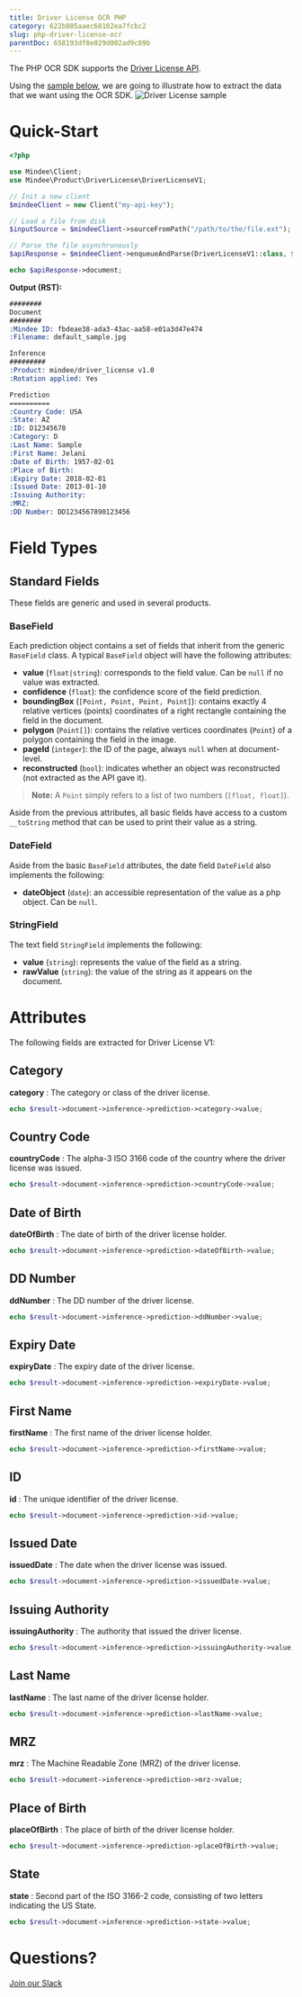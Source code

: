 ```yaml
---
title: Driver License OCR PHP
category: 622b805aaec68102ea7fcbc2
slug: php-driver-license-ocr
parentDoc: 658193df8e029d002ad9c89b
---
```

The PHP OCR SDK supports the [Driver License API](https://platform.mindee.com/mindee/driver_license).

Using the [sample below](https://github.com/mindee/client-lib-test-data/blob/main/products/driver_license/default_sample.jpg), we are going to illustrate how to extract the data that we want using the OCR SDK.
![Driver License sample](https://github.com/mindee/client-lib-test-data/blob/main/products/driver_license/default_sample.jpg?raw=true)

# Quick-Start
```php
<?php

use Mindee\Client;
use Mindee\Product\DriverLicense\DriverLicenseV1;

// Init a new client
$mindeeClient = new Client("my-api-key");

// Load a file from disk
$inputSource = $mindeeClient->sourceFromPath("/path/to/the/file.ext");

// Parse the file asynchronously
$apiResponse = $mindeeClient->enqueueAndParse(DriverLicenseV1::class, $inputSource);

echo $apiResponse->document;
```

**Output (RST):**
```rst
########
Document
########
:Mindee ID: fbdeae38-ada3-43ac-aa58-e01a3d47e474
:Filename: default_sample.jpg

Inference
#########
:Product: mindee/driver_license v1.0
:Rotation applied: Yes

Prediction
==========
:Country Code: USA
:State: AZ
:ID: D12345678
:Category: D
:Last Name: Sample
:First Name: Jelani
:Date of Birth: 1957-02-01
:Place of Birth:
:Expiry Date: 2018-02-01
:Issued Date: 2013-01-10
:Issuing Authority:
:MRZ:
:DD Number: DD1234567890123456
```

# Field Types
## Standard Fields
These fields are generic and used in several products.

### BaseField
Each prediction object contains a set of fields that inherit from the generic `BaseField` class.
A typical `BaseField` object will have the following attributes:

* **value** (`float|string`): corresponds to the field value. Can be `null` if no value was extracted.
* **confidence** (`float`): the confidence score of the field prediction.
* **boundingBox** (`[Point, Point, Point, Point]`): contains exactly 4 relative vertices (points) coordinates of a right rectangle containing the field in the document.
* **polygon** (`Point[]`): contains the relative vertices coordinates (`Point`) of a polygon containing the field in the image.
* **pageId** (`integer`): the ID of the page, always `null` when at document-level.
* **reconstructed** (`bool`): indicates whether an object was reconstructed (not extracted as the API gave it).

> **Note:** A `Point` simply refers to a list of two numbers (`[float, float]`).


Aside from the previous attributes, all basic fields have access to a custom `__toString` method that can be used to print their value as a string.

### DateField
Aside from the basic `BaseField` attributes, the date field `DateField` also implements the following: 

* **dateObject** (`date`): an accessible representation of the value as a php object. Can be `null`.

### StringField
The text field `StringField` implements the following:
* **value** (`string`): represents the value of the field as a string.
* **rawValue** (`string`): the value of the string as it appears on the document.

# Attributes
The following fields are extracted for Driver License V1:

## Category
**category** : The category or class of the driver license.

```php
echo $result->document->inference->prediction->category->value;
```

## Country Code
**countryCode** : The alpha-3 ISO 3166 code of the country where the driver license was issued.

```php
echo $result->document->inference->prediction->countryCode->value;
```

## Date of Birth
**dateOfBirth** : The date of birth of the driver license holder.

```php
echo $result->document->inference->prediction->dateOfBirth->value;
```

## DD Number
**ddNumber** : The DD number of the driver license.

```php
echo $result->document->inference->prediction->ddNumber->value;
```

## Expiry Date
**expiryDate** : The expiry date of the driver license.

```php
echo $result->document->inference->prediction->expiryDate->value;
```

## First Name
**firstName** : The first name of the driver license holder.

```php
echo $result->document->inference->prediction->firstName->value;
```

## ID
**id** : The unique identifier of the driver license.

```php
echo $result->document->inference->prediction->id->value;
```

## Issued Date
**issuedDate** : The date when the driver license was issued.

```php
echo $result->document->inference->prediction->issuedDate->value;
```

## Issuing Authority
**issuingAuthority** : The authority that issued the driver license.

```php
echo $result->document->inference->prediction->issuingAuthority->value;
```

## Last Name
**lastName** : The last name of the driver license holder.

```php
echo $result->document->inference->prediction->lastName->value;
```

## MRZ
**mrz** : The Machine Readable Zone (MRZ) of the driver license.

```php
echo $result->document->inference->prediction->mrz->value;
```

## Place of Birth
**placeOfBirth** : The place of birth of the driver license holder.

```php
echo $result->document->inference->prediction->placeOfBirth->value;
```

## State
**state** : Second part of the ISO 3166-2 code, consisting of two letters indicating the US State.

```php
echo $result->document->inference->prediction->state->value;
```

# Questions?
[Join our Slack](https://join.slack.com/t/mindee-community/shared_invite/zt-2d0ds7dtz-DPAF81ZqTy20chsYpQBW5g)
